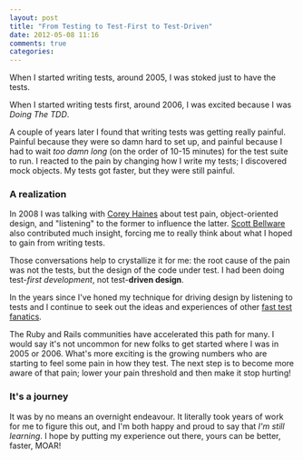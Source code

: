 ```yaml
---
layout: post
title: "From Testing to Test-First to Test-Driven"
date: 2012-05-08 11:16
comments: true
categories:
---
```


When I started writing tests, around 2005, I was stoked just to have the tests.

When I started writing tests first, around 2006, I was excited because I was
_Doing The TDD_.

A couple of years later I found that writing tests was getting really painful.
Painful because they were so damn hard to set up, and painful because I had to
wait _too damn long_ (on the order of 10-15 minutes) for the test suite to
run. I reacted to the pain by changing how I write my tests; I discovered mock
objects. My tests got faster, but they were still painful.

### A realization

In 2008 I was talking with [Corey Haines][corey] about test pain,
object-oriented design, and "listening" to the former to influence the latter.
[Scott Bellware][bellware] also contributed much insight, forcing me to really
think about what I hoped to gain from writing tests.

Those conversations help to crystallize it for me: the root cause of the pain
was not the tests, but the design of the code under test. I had been doing
test-_first development_, not test-**driven design**.

In the years since I've honed my technique for driving design by listening to
tests and I continue to seek out the ideas and experiences of other
[fast test fanatics][das].

The Ruby and Rails communities have accelerated this path for many. I would
say it's not uncommon for new folks to get started where I was in 2005 or
2006. What's more exciting is the growing numbers who are starting to feel
some pain in how they test. The next step is to become more aware of that
pain; lower your pain threshold and then make it stop hurting!

### It's a journey

It was by no means an overnight endeavour. It literally took years of work for
me to figure this out, and I'm both happy and proud to say that _I'm still
learning_.  I hope by putting my experience out there, yours can be better,
faster, MOAR!

[corey]: http://coreyhaines.com/ "The Software Journeyman"
[bellware]: http://scottbellware.com
[das]: https://www.destroyallsoftware.com/screencasts "Screencasts for Serious Developers"
